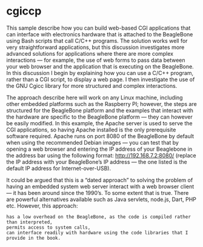 # cgiccp
This sample describe how you can build web-based CGI applications that can interface with electronics hardware that is attached to the BeagleBone using Bash scripts that call C/C++ programs. 
The solution works well for very straightforward applications, but this discussion investigates more advanced solutions for applications where there are more complex interactions — for example, the use of web forms to pass data between your web browser and the application that is executing on the BeagleBone. In this discussion I begin by explaining how you can use a C/C++ program, rather than a CGI script, to display a web page. I then investigate the use of the GNU Cgicc library for more structured and complex interactions.

The approach describe here will work on any Linux machine, including other embedded platforms such as the Raspberry PI; however, the steps are structured for the BeagleBone platform and the examples that interact with the hardware are specific to the BeagleBone platform — they can however be easily modified. In this example, the Apache server is used to serve the CGI applications, so having Apache installed is the only prerequisite software required. Apache runs on port 8080 of the BeagleBone by default when using the recommended Debian images — you can test that by opening a web browser and entering the IP address of your Beaglebone in the address bar using the following format: http://192.168.7.2:8080/ (replace the IP address with your BeagleBone’s IP address — the one listed is the default IP address for Internet-over-USB).

It could be argued that this is a “dated approach” to solving the problem of having an embedded system web server interact with a web browser client — it has been around since the 1990’s. To some extent that is true. There are powerful alternatives available such as Java servlets, node.js, Dart, PHP etc. However, this approach:

    has a low overhead on the BeagleBone, as the code is compiled rather than interpreted,
    permits access to system calls,
    can interface readily with hardware using the code libraries that I provide in the book.
